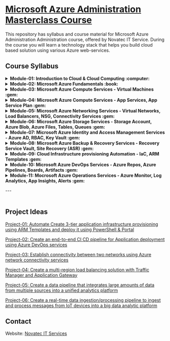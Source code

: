 # [Microsoft Azure Administration Masterclass Course](https://novatec.co.in/)

This repository has syllabus and course material for Microsoft Azure Administration Administration course, offered by Novatec IT Service.
During the course you will learn a technology stack that helps you build cloud based solution using various Azure web-services.

## Course Syllabus

<details>
 <summary> <b> Module-01: Introduction to Cloud & Cloud Computing :computer: </b>  </summary>
  
 * Cloud Overview
 
 * Traditional IT Infrastructure VS Cloud
 
 * Cloud Service Models
  
 * Cloud Deployment Models
  
 * Virtualization Primer 
    
</details>

<details>
 <summary> <b> Module-02: Microsoft Azure Fundamentals :book: </b>  </summary>
  
  *  Introduction to Microsoft Azure
  
  *  Auzre Global Infrastructure
  
  *  Setting up Azure Environment
  
  *  Different ways of accessing Azure web-services: Powershell, Azure CLI, Portal, REST API
  
  *  Different ways of buying Azure services
  
  *  Explore Azure CloudShell
  
  *  Azure Organization Hierarchy: Management Group, Subscription, Resource Group, Resource
  
  *  Azure Subscription Governance Strategies
  
  *  <b>Hands-on Labs</b>
    
</details>
  
<details>
 <summary> <b> Module-03: Microsoft Azure Compute Services - Virtual Machines :gem: </b>  </summary>
  
  * Overview of Azure Virtual Machines
  
  * Azure Virtual Machine: Images and Instances
  
  * Azure Virtual Machine: Types
  
  * Azure Virtual Machine: Types of Provisioning
  
  * Azure Virtual Machine Storage: Data Disks (for persistent storage)
  
  * Azure VM Management and Automation using Azure VM Extensions
  
  * Azure VM: High-availability and Autoscaling services
    1. Zone based redundancy
    2. Availability-sets
    3. Scale-sets
  
  * Understand Load Balancing mechanism and explore Azure Load Balancing services
   
  * Azure Virtual Machine: Pricing
  
  * Real World Use-cases and Best Practices

  * <b>Hands-on Labs</b>
 
</details> 

<details>
 <summary> <b> Module-04: Microsoft Azure Compute Services - App Services, App Service Plan :gem: </b>  </summary>
 
  * Overview of <b>Azure App Service</b> and <b>App Service Plan</b>
  
  * Understanding the Azure App service configurations
  
  * Azure App Service: Deployment Slots
  
  * Azure App Service: Monitoring
  
  * Azure App Service: Pricing
  
  * Real World Use-cases and Best Practices
 
</details>

<details>
 <summary> <b> Module-05: Microsoft Azure Networking Services - Virtual Networks, Load Balancers, NSG, Connectivity Services :gem: </b>  </summary>
 
  * Networking Primer
  
  * Overview of Azure Virtual Network
  
  * Azure Virtual Network Endpoints
  
  * Azure Network Security services
    - Network Security Group
    - Firewall
  * IP Address : Public IP, Private IP
  
  * Azure Load Balancing services
    - Azure Load Balancer (Layer-4)
    - Azure Application Gateway (Layer-7)
    - Azure Traffic Manager (Layer-7)
  
  * Azure Virtual Network connectivity use-cases and mechanisms
    - VNet Peering
    - Point-to-Site VPN
    - Site-to-Site VPN 
    - Express Route
  
  * Understand NAT mechanism | Explore Azure NAT Gateway service | Use-cases
   
  * Understand significance of Bastion resource in a solution | Explore Azure Bastion Service | Use-cases
  
  *  Explore Azure NetworkWatcher services and its features
  
  * Azure Networking Services: Pricing
 
</details>


<details>
 <summary> <b> Module-06: Microsoft Azure Storage Services - Storage Account, Azure Blob, Azure Files, Tables, Queues :gem: </b>  </summary>
 
  * Understanding the need of Storage services in an Application | Use-cases
  
  * Overview of Azure Storage Account
  
  * Type of Azure Storage Account
    - Standard General Purpose v2
    - Premium Page Blobs
    - Premium Block Blobs
    - Premium File Shares
  
  * Azure Storage Account: Authorization Techniques
    - Shared Access Token (SAS)
    - Access Keys
    - Azure AD Credentials
  
  * Azure Storage Account: Data Redundancy (HA)
    - Locally Redundant Storage (LRS)
    - Zone Redundant Storage (ZRS)
    - Geo Redundant Storage (GRS)
    - Read Access Geo Redundant Storage (RGRS)
    - Geo Zone Redundant Storage (GZRS)
  
  * Azure Storage Account and Blob Access Tiers
  
  * Azure Storage Account: Lifecycle Policies
  
  * Azure Storage Account: Firewall & Network settings
  
  * Azure Storage Services: Pricing
 
</details>

<details>
 <summary> <b> Module-07: Microsoft Azure Identity and Access Management Services - Azure AD, RBAC, Key Vault :gem: </b>  </summary>
 
 
</details>


<details>
 <summary> <b> Module-08: Microsoft Azure Backup & Recovery Services - Recovery Service Vault, Site Recovery (ASR) :gem: </b>  </summary>
 
 
</details>


<details>
 <summary> <b> Module-09: Cloud Infrastructure provisioning Automation - IaC, ARM Templates :gem: </b>  </summary>
 
 
</details>
<details>
 <summary> <b> Module-10: Microsoft Azure DevOps Services - Azure Repos, Azure Pipelines, Boards, Artifacts :gem: </b>  </summary>
 
 
</details>
<details>
 <summary> <b> Module-11: Mocrosoft Azure Operations Services - Azure Monitor, Log Analytics, App Insights, Alerts :gem: </b>  </summary>
 
 
</details>

 ---<br><br>
  
## Project Ideas

[Project-01: Automate Create 3-tier application infrastructure provisioning using ARM Templates and deploy it using PowerShell & Portal]()
  
[Project-02: Create an end-to-end CI CD pipeline for Application deployment using Azure DevOps services]()
  
[Project-03: Establish connectivity between two networks using Azure network connectivity services]()
  
[Project-04: Create a multi-region load balancing solution with Traffic Manager and Application Gateway](https://learn.microsoft.com/en-us/azure/architecture/high-availability/reference-architecture-traffic-manager-application-gateway)
  
[Project-05: Create a data pipeline that integrates large amounts of data from multiple sources into a unified analytics platform](https://learn.microsoft.com/en-us/azure/architecture/example-scenario/data/data-warehouse)

[Project-06: Create a real-time data ingestion/processing pipeline to ingest and process messages from IoT devices into a big data analytic platform](https://learn.microsoft.com/en-us/azure/architecture/example-scenario/data/realtime-analytics-vehicle-iot)

## Contact
Website: [Novatec IT Services](https://novatec.co.in/)
